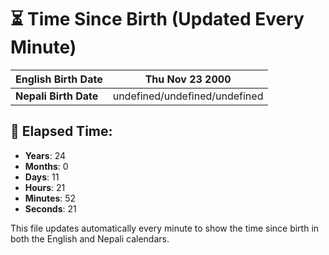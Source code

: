 # ⏳ Time Since Birth (Updated Every Minute)

| **English Birth Date** | Thu Nov 23 2000 |
|------------------------|-------------------------------------|
| **Nepali Birth Date**  | undefined/undefined/undefined                  |

## 📅 Elapsed Time:

- **Years**: 24
- **Months**: 0
- **Days**: 11
- **Hours**: 21
- **Minutes**: 52
- **Seconds**: 21

This file updates automatically every minute to show the time since birth in both the English and Nepali calendars.
